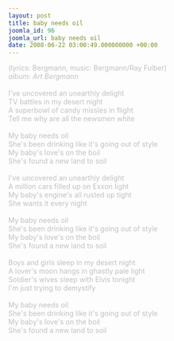 ```yaml
---
layout: post
title: baby needs oil
joomla_id: 96
joomla_url: baby needs oil
date: 2008-06-22 03:00:49.000000000 +00:00
---
```

<span style="color: #c0c0c0">(lyrics: Bergmann, music: Bergmann/Ray Fulber)<br />
<i>album: Art Bergmann</i><br />
<br />
I've uncovered an unearthly delight<br />
TV battles in my desert night<br />
A superbowl of candy missles in flight<br />
Tell me why are all the newsmen white<br />
<br />
My baby needs oil<br />
She's been drinking like it's going out of style<br />
My baby's love's on the boil<br />
She's found a new land to soil<br />
<br />
I've uncovered an unearthly delight<br />
A million cars filled up on Exxon light<br />
My baby's engine's all rusted up tight<br />
She wants it every night<br />
<br />
My baby needs oil<br />
She's been drinking like it's going out of style<br />
My baby's love's on the boil<br />
She's found a new land to soil<br />
<br />
Boys and girls sleep in my desert night<br />
A lover's moon hangs in ghastly pale light<br />
Soldier's wives sleep with Elvis tonight<br />
I'm just trying to demystify<br />
<br />
My baby needs oil<br />
She's been drinking like it's going out of style<br />
My baby's love's on the boil<br />
She's found a new land to soil</span>
